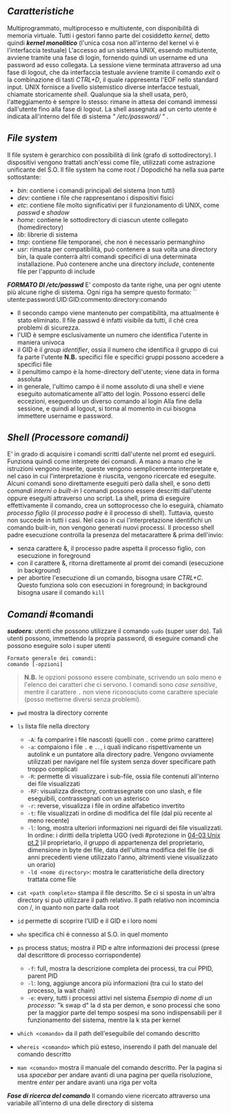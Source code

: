## ***Caratteristiche***
Multiprogrammato, multiprocesso e multiutente, con disponibilità di memoria virtuale.
Tutti i gestori fanno parte del cosiddetto *kernel*, detto quindi ***kernel monolitico*** (l'unica cosa non all'interno del kernel vi è l'interfaccia testuale)
L'accesso ad un sistema UNIX, essendo multiutente, avviene tramite una fase di login, fornendo quindi un username ed una password ad esso collegata. La sessione viene terminata attraverso ad una fase di logout, che da interfaccia testuale avviene tramite il comando *exit* o la combinazione di tasti *CTRL+D*, il quale rappresenta l'EOF nello standard input. 
UNIX fornisce a livello sistemistico diverse interfacce testuali, chiamate storicamente *shell*. Qualunque sia la shell usata, però, l'atteggiamento è sempre lo stesso: rimane in attesa dei comandi immessi dall'utente fino alla fase di logout. La shell assegnata ad un certo utente è indicata all'interno del file di sistema *" /etc/password/ "* .

## ***File system***
Il file system è gerarchico con possibilità di link (grafo di sottodirectory). I dispositivi vengono trattati anch'essi come file, utilizzati come astrazione unificante del S.O.
Il file system ha come root /
Dopodiché ha nella sua parte sottostante:
- *bin*: contiene i comandi principali del sistema (non tutti)
- *dev*: contiene i file che rappresentano i dispositivi fisici
- *etc*: contiene file molto significativi per il funzionamento di UNIX, come *passwd* e *shadow*
- *home*: contiene le sottodirectory di ciascun utente collegato (homedirectory) 
- *lib*: librerie di sistema
- *tmp*: contiene file temporanei, che non è necessario permanghino
- *usr*: rimasta per compatibilità, può contenere a sua volta una directory bin, la quale conterrà altri comandi specifici di una determinata installazione. Può contenere anche una directory *include*, contenente file per l'appunto di include

***FORMATO DI /etc/passwd***
E' composto da tante righe, una per ogni utente più alcune righe di sistema.
Ogni riga ha sempre questo formato:
`` utente:password:UID:GID:commento:directory:comando
- Il secondo campo viene mantenuto per compatibilità, ma attualmente è stato eliminato. Il file passwd è infatti visibile da tutti, il ché crea problemi di sicurezza.
- l'UID è sempre esclusivamente un numero che identifica l'utente in maniera univoca
- il GID è il *group identifier*, ossia il numero che identifica il gruppo di cui fa parte l'utente
**N.B.** specifici file e specifici gruppi possono accedere a specifici file
- il penultimo campo è la home-directory dell'utente; viene data in forma assoluta
- in generale, l'ultimo campo è il nome assoluto di una shell e viene eseguito automaticamente all'atto del login. Possono esserci delle eccezioni, eseguendo un diverso comando al login
Alla fine della sessione, e quindi al logout, si torna al momento in cui bisogna immettere username e password.

## ***Shell (Processore comandi)***
E' in grado di acquisire i comandi scritti dall'utente nel promt ed eseguirli. Funziona quindi come interprete dei comandi. A mano a mano che le istruzioni vengono inserite, queste vengono semplicemente interpretate e, nel caso in cui l'interpretazione è riuscita, vengono ricercate ed eseguite.
Alcuni comandi sono direttamente eseguiti però dalla shell, e sono detti *comandi interni o built-in*
I comandi possono essere descritti dall'utente oppure eseguiti attraverso uno script.
La shell, prima di eseguire effettivamente il comando, crea un sottoprocesso che lo eseguirà, chiamato *processo figlio* (il *processo padre* è il processo di shell). Tuttavia, questo non succede in tutti i casi. Nel caso in cui l'interpretazione identifichi un comando built-in, non vengono generati nuovi processi.
Il processo shell padre esecuzione controlla la presenza del metacarattere & prima dell'invio:
- senza carattere &, il processo padre aspetta il processo figlio, con esecuzione in foreground
- con il carattere &, ritorna direttamente al promt dei comandi (esecuzione in background)
- per abortire l'esecuzione di un comando, bisogna usare *CTRL+C*. Questo funziona solo con esecuzioni in foreground; in background bisogna usare il comando ``kill`` 

## ***Comandi*** #comandi 
***sudoers***: utenti che possono utilizzare il comando ``sudo`` (super user do). Tali utenti possono, immettendo la propria password, di eseguire comandi che possono eseguire solo i super utenti
```
Formato generale dei comandi:
comando [-opzioni]
```

> **N.B.** le opzioni possono essere combinate, scrivendo un solo meno e l'elenco dei caratteri che ci servono. I comandi sono *case sensitive*, mentre il carattere `.` non viene riconosciuto come carattere speciale (posso metterne diversi senza problemi).

- ``pwd`` mostra la directory corrente
- ``ls`` lista file nella directory
	- ``-A``: fa comparire i file nascosti (quelli con ``.`` come primo carattere)
	- ``-a``: compaiono i file ``.`` e ``..``, i quali indicano rispettivamente un autolink e un puntatore alla directory padre. Vengono ovviamente utilizzati per navigare nel file system senza dover specificare path troppo complicati
	- ``-R``: permette di visualizzare i sub-file, ossia file contenuti all'interno dei file visualizzati
	- ``-RF``: visualizza directory, contrassegnate con uno slash, e file eseguibili, contrassegnati con un asterisco
	- ``-r``: reverse, visualizza i file in ordine alfabetico invertito
	- ``-t``: file visualizzati in ordine di modifica del file (dal più recente al meno recente)
	- ``-l``: long, mostra ulteriori informazioni nei riguardi dei file visualizzati. In ordine:
		i diritti della tripletta UGO (vedi #protezione in [04-03 Unix pt.2](04-03%20Unix%20pt.2.md) )il proprietario, il gruppo di appartenenza del proprietario, dimensione in byte dei file, data dell'ultima modifica del file (se di anni precedenti viene utilizzato l'anno, altrimenti viene visualizzato un orario)
	- ``-ld <nome directory>``: mostra le caratteristiche della directory trattata come file

- ``cat <path completo>``  stampa il file descritto. Se ci si sposta in un'altra directory si può utilizzare il path relativo. Il path relativo non incomincia con /, in quanto non parte dalla root
- ``id`` permette di scoprire l'UID e il GID e i loro nomi
- ``who`` specifica chi è connesso al S.O. in quel momento
- ``ps`` process status; mostra il PID e altre informazioni dei processi (prese dal descrittore di processo corrispondente)
	- ``-f``: full, mostra la descrizione completa dei processi, tra cui PPID, parent PID
	- ``-l``: long, aggiunge ancora più informazioni (tra cui lo stato del processo, la wait chain)
	- ``-e``: every, tutti i processi attivi nel sistema
*Esempio di nome di un processo*: "k swap d"
	la d sta per demon, e sono processi che sono per la maggior parte del tempo sospesi ma sono indispensabili per il funzionamento del sistema, mentre la k sta per kernel

- ``which <comando>`` da il path dell'eseguibile del comando descritto
- ``whereis <comando>`` which più esteso, inserendo il path del manuale del comando descritto
- ``man <comando>`` mostra il manuale del comando descritto. Per la pagina si usa *spacebar* per andare avanti di una pagina per quella risoluzione, mentre *enter* per andare avanti una riga per volta

***Fase di ricerca del comando***
Il comando viene ricercato attraverso una variabile all'interno di una delle directory di sistema